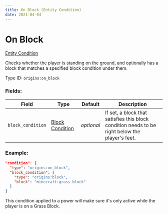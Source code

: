 ```yaml
---
title: On Block (Entity Condition)
date: 2021-04-04
---
```


# On Block

[Entity Condition](../entity_conditions.md)

Checks whether the player is standing on the ground, and optionally has a block that matches a specified block condition under them.

Type ID: `origins:on_block`

### Fields:

Field  | Type | Default | Description
-------|------|---------|-------------
`block_condition` | [Block Condition](../block_conditions.md) | _optional_ |  If set, a block that satisfies this block condition needs to be right below the player's feet.

### Example:

```json
"condition": {
  "type": "origins:on_block",
  "block_condition": {
    "type": "origins:block",
    "block": "minecraft:grass_block"
  }
}
```

This condition applied to a power will make sure it's only active while the player is on a Grass Block.
